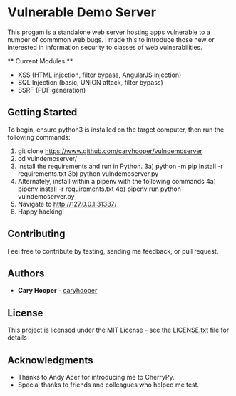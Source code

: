 # Vulnerable Demo Server

This progam is a standalone web server hosting apps vulnerable to a number of commmon web bugs.  I made this to introduce those new or interested in information security to classes of web vulnerabilities.  

** Current Modules **
- XSS (HTML injection, filter bypass, AngularJS injection)
- SQL Injection (basic, UNION attack, filter bypass)
- SSRF (PDF generation)

## Getting Started

To begin, ensure python3 is installed on the target computer, then run the following commands:
1) git clone https://www.github.com/caryhooper/vulndemoserver
2) cd vulndemoserver/
3) Install the requirements and run in Python.
	3a) python -m pip install -r requirements.txt
	3b) python vulndemoserver.py
4) Alternately, install within a pipenv with the following commands
	4a) pipenv install -r requirements.txt
	4b) pipenv run python vulndemoserver.py
5) Navigate to http://127.0.0.1:31337/
6) Happy hacking!

## Contributing

Feel free to contribute by testing, sending me feedback, or pull request.

## Authors

* **Cary Hooper** - [caryhooper](https://github.com/caryhooper)

## License

This project is licensed under the MIT License - see the [LICENSE.txt](LICENSE.txt) file for details

## Acknowledgments

* Thanks to Andy Acer for introducing me to CherryPy.
* Special thanks to friends and colleagues who helped me test.  

